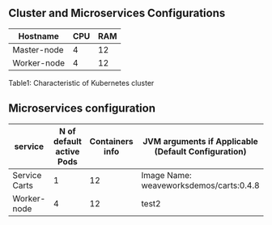 ## Cluster and Microservices Configurations

| Hostname        | CPU      | RAM |
| ------|-----|-----|
| Master-node  	| 4 	| 12	|
| Worker-node 	| 4	|12 	|

Table1: Characteristic of Kubernetes cluster


## Microservices configuration
| service        | N of default active Pods      | Containers info | JVM arguments if Applicable (Default Configuration)|  Memory quota and limit ( Default Configuration)| CPU requests and limit ( Default Configuration) |  Memory quota and limit (**Akamas** Configuration) | JVM arguments (Akamas Configuration) | CPU requests and limit( Akamas Configuration)| 
| ------|-----|-----|-----|-----|----- | ------ | ----- | ----- |
| Service Carts 	| 1 	| 12	| Image Name: weaveworksdemos/carts:0.4.8 |test3  |test4 | test5 | test 6  | test7 
| Worker-node 	| 4	|12 	| test2|test3 |test4 | test5 | test6 | test 7

